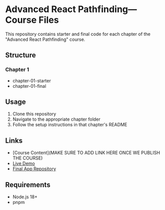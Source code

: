 # Advanced React Pathfinding—Course Files

[//]: # (Course title is still up in the air, but this should bring the idea across for now)

This repository contains starter and final code for each chapter of the "Advanced React Pathfinding" course.

## Structure

### Chapter 1

- chapter-01-starter
- chapter-01-final

## Usage

1. Clone this repository
2. Navigate to the appropriate chapter folder
3. Follow the setup instructions in that chapter's README

## Links

- [Course Content](MAKE SURE TO ADD LINK HERE ONCE WE PUBLISH THE COURSE)
- [Live Demo](https://www.astarandfriends.io/)
- [Final App Repository](https://github.com/renadope/astar-and-friends)

## Requirements

- Node.js 18+
- pnpm